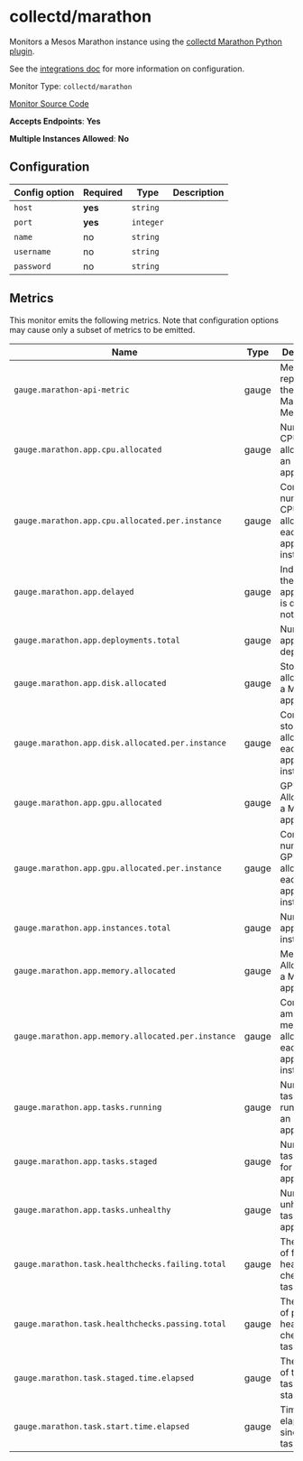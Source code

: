 <!--- GENERATED BY gomplate from scripts/docs/monitor-page.md.tmpl --->

# collectd/marathon

 Monitors a Mesos Marathon instance using the
[collectd Marathon Python plugin](https://github.com/signalfx/collectd-marathon).

See the [integrations
doc](https://github.com/signalfx/integrations/tree/master/collectd-marathon)
for more information on configuration.


Monitor Type: `collectd/marathon`

[Monitor Source Code](https://github.com/signalfx/signalfx-agent/tree/master/internal/monitors/collectd/marathon)

**Accepts Endpoints**: **Yes**

**Multiple Instances Allowed**: **No**

## Configuration

| Config option | Required | Type | Description |
| --- | --- | --- | --- |
| `host` | **yes** | `string` |  |
| `port` | **yes** | `integer` |  |
| `name` | no | `string` |  |
| `username` | no | `string` |  |
| `password` | no | `string` |  |




## Metrics

This monitor emits the following metrics.  Note that configuration options may
cause only a subset of metrics to be emitted.

| Name | Type | Description |
| ---  | ---  | ---         |
| `gauge.marathon-api-metric` | gauge | Metrics reported by the Marathon Metrics API |
| `gauge.marathon.app.cpu.allocated` | gauge | Number of CPUs allocated to an application |
| `gauge.marathon.app.cpu.allocated.per.instance` | gauge | Configured number of CPUs allocated to each application instance |
| `gauge.marathon.app.delayed` | gauge | Indicates if the application is delayed or not |
| `gauge.marathon.app.deployments.total` | gauge | Number of application deployments |
| `gauge.marathon.app.disk.allocated` | gauge | Storage allocated to a Marathon application |
| `gauge.marathon.app.disk.allocated.per.instance` | gauge | Configured storage allocated each to application instance |
| `gauge.marathon.app.gpu.allocated` | gauge | GPU Allocated to a Marathon application |
| `gauge.marathon.app.gpu.allocated.per.instance` | gauge | Configured number of GPUs allocated to each application instance |
| `gauge.marathon.app.instances.total` | gauge | Number of application instances |
| `gauge.marathon.app.memory.allocated` | gauge | Memory Allocated to a Marathon application |
| `gauge.marathon.app.memory.allocated.per.instance` | gauge | Configured amount of memory allocated to each application instance |
| `gauge.marathon.app.tasks.running` | gauge | Number tasks running for an application |
| `gauge.marathon.app.tasks.staged` | gauge | Number tasks staged for an application |
| `gauge.marathon.app.tasks.unhealthy` | gauge | Number unhealthy tasks for an application |
| `gauge.marathon.task.healthchecks.failing.total` | gauge | The number of failing health checks for a task |
| `gauge.marathon.task.healthchecks.passing.total` | gauge | The number of passing health checks for a task |
| `gauge.marathon.task.staged.time.elapsed` | gauge | The amount of time the task spent in staging |
| `gauge.marathon.task.start.time.elapsed` | gauge | Time elapsed since the task started |



